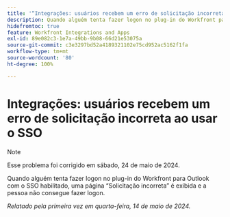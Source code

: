 ```yaml
---
title: '“Integrações: usuários recebem um erro de solicitação incorreta ao usar o SSO”'
description: Quando alguém tenta fazer logon no plug-in do Workfront para Outlook com o SSO habilitado, uma página de solicitação incorreta é exibida e a pessoa não consegue fazer logon.
hidefromtoc: true
feature: Workfront Integrations and Apps
exl-id: 89e082c3-1e7a-49bb-9b08-66d21e53075a
source-git-commit: c3e3297bd52a4189321102e75cd952ac5162f1fa
workflow-type: tm+mt
source-wordcount: '80'
ht-degree: 100%

---
```


# Integrações: usuários recebem um erro de solicitação incorreta ao usar o SSO

>[!NOTE]
>
>Esse problema foi corrigido em sábado, 24 de maio de 2024.

Quando alguém tenta fazer logon no plug-in do Workfront para Outlook com o SSO habilitado, uma página “Solicitação incorreta” é exibida e a pessoa não consegue fazer logon.

_Relatado pela primeira vez em quarta-feira, 14 de maio de 2024._
